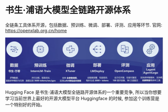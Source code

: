 # 书生·浦语大模型全链路开源体系

全链条工具体系开源，包括数据、预训练、微调、部署、评测、应用等环节. 官网: https://openxlab.org.cn/home

![img.png](images/img.png)

Hugging Face 是书生·浦语大模型全链路开源体系的一个重要竞争, 所以当你想要学习当前世界上最好的开源大模型平台 Huggingface
的时候, 参加这个训练营是一个特别好的开始。

